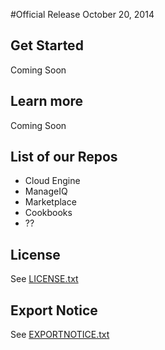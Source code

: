 #Official Release October 20, 2014

## Get Started

Coming Soon

## Learn more

Coming Soon

## List of our Repos

 - Cloud Engine
 - ManageIQ
 - Marketplace
 - Cookbooks
 - ??

## License

See [LICENSE.txt](LICENSE.txt)

## Export Notice

See [EXPORTNOTICE.txt](EXPORTNOTICE.txt)
